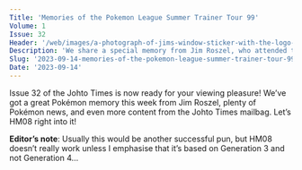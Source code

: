 ```yaml
---
Title: 'Memories of the Pokemon League Summer Trainer Tour 99'
Volume: 1
Issue: 32
Header: '/web/images/a-photograph-of-jims-window-sticker-with-the-logo-from-the-pokemon-league-summer-training-tour-1999.jpeg'
Description: 'We share a special memory from Jim Roszel, who attended the Pokémon League Summer Trainer Tour in Minneapolis, Minnesota, in the summer of 1999. We have more Pokémon news, and more from the mailbag!'
Slug: '2023-09-14-memories-of-the-pokemon-league-summer-trainer-tour-99'
Date: '2023-09-14'
---
```

Issue 32 of the Johto Times is now ready for your viewing pleasure! We’ve got a great Pokémon memory this week from Jim Roszel, plenty of Pokémon news, and even more content from the Johto Times mailbag. Let’s HM08 right into it!  

**Editor’s note**: Usually this would be another successful pun, but HM08 doesn’t really work unless I emphasise that it’s based on Generation 3 and not Generation 4…